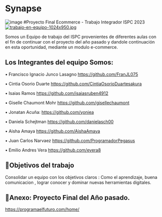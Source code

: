 # Synapse
![image](https://user-images.githubusercontent.com/63260839/192121859-9cc65987-f4a9-4af1-9229-cc4421fc07b6.png)
#Proyecto Final Ecommerce - Trabajo Integrador ISPC 2023
[![trabajo-en-equipo-1024x950.jpg](https://i.postimg.cc/HLYpChcn/trabajo-en-equipo-1024x950.jpg)](https://postimg.cc/XrPMfxg6)

Somos un Equipo de trabajo del ISPC provenientes de diferentes aulas con el fin de continuar con el proyecto del año pasado y dandole continuación en esta oportunidad, mediante un modulo e-commerce.
## Los Integrantes del equipo Somos:

•	 Francisco Ignacio	Junco Lasagno  https://github.com/FranJL075

•	 Cintia Osorio Duarte https://github.com/CintiaOsorioDuartesakura

•	 Isaias Ramos https://github.com/isaiasruben4912

•	 Giselle Chaumont Mohr https://github.com/gisellechaumont

•	 Jonatan Acuña: https://github.com/yoniea

•	 Daniela Schejtman https://github.com/danielasch00

•	 Aisha Amaya https://github.com/AishaAmaya

•	 Juan Carlos Narvaez https://github.com/ProgramadorPegasus

•	 Emilio Andres Vera https://github.com/evera8

## 📝Objetivos del trabajo
Consolidar un equipo con los objetivos claros : Como el aprendizaje, buena comunicacion , lograr conocer y dominar nuevas herramientas digitales.


## 📝Anexo: Proyecto Final del Año pasado.

https://programaelfuturo.com/home/

